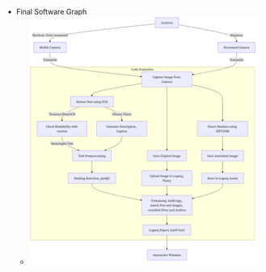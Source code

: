 - Final Software Graph
	- ![5AEBE274-267A-493F-8598-E4B985E28A47.png](../assets/5AEBE274-267A-493F-8598-E4B985E28A47_1746721429534_0.png)